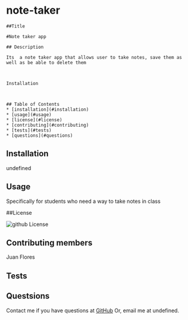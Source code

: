 # note-taker

    ##Title
     
    #Note taker app

    ## Description

    Its  a note taker app that allows user to take notes, save them as well as be able to delete them

    

    Installation



    ## Table of Contents
    * [installation](#installation)
    * [usage](#usage)
    * [license](#license)
    * [contributing](#contributing)
    * [tests](#tests)
    * [questions](#questions)
    

  ## Installation
  
  undefined

  ## Usage

  Specifically for students who need a way to take notes in class

  ##License

  ![github License](https://img.shields.io/badge/licence--red.svg)

  ## Contributing members
  Juan Flores

  ## Tests
  

  ## Questsions

  Contact me if you have questions at [GitHub](hittp:github.com/undefined) Or, email me at undefined.
    

    

    